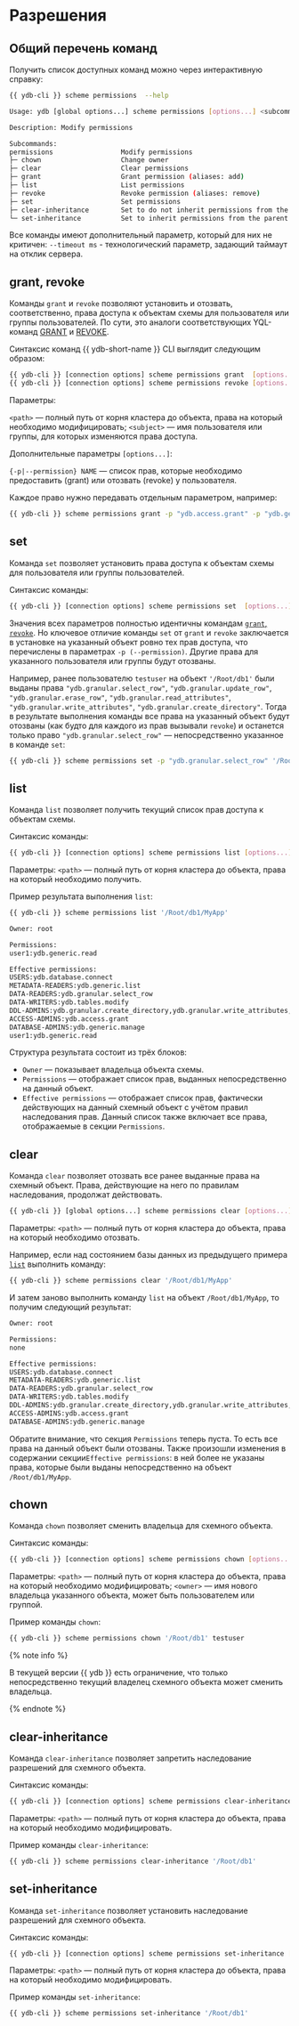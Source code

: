 # Разрешения

## Общий перечень команд

Получить список доступных команд можно через интерактивную справку:

```bash
{{ ydb-cli }} scheme permissions  --help
```

```bash
Usage: ydb [global options...] scheme permissions [options...] <subcommand>

Description: Modify permissions

Subcommands:
permissions                 Modify permissions
├─ chown                    Change owner
├─ clear                    Clear permissions
├─ grant                    Grant permission (aliases: add)
├─ list                     List permissions
├─ revoke                   Revoke permission (aliases: remove)
├─ set                      Set permissions
├─ clear-inheritance        Set to do not inherit permissions from the parent
└─ set-inheritance          Set to inherit permissions from the parent
```

Все команды имеют дополнительный параметр, который для них не критичен:
`--timeout ms` - технологический параметр, задающий таймаут на отклик сервера.

## grant, revoke

Команды `grant` и `revoke` позволяют установить и отозвать, соответственно, права доступа к объектам схемы для пользователя или группы пользователей. По сути, это аналоги соответствующих YQL-команд [GRANT](../../../yql/reference/syntax/grant.md) и [REVOKE](../../../yql/reference/syntax/revoke.md).

Синтаксис команд {{ ydb-short-name }} CLI выглядит следующим образом:

```bash
{{ ydb-cli }} [connection options] scheme permissions grant  [options...] <path> <subject>
{{ ydb-cli }} [connection options] scheme permissions revoke [options...] <path> <subject>
```

Параметры:

`<path>` — полный путь от корня кластера до объекта, права на который необходимо модифицировать;
`<subject>` — имя пользователя или группы, для которых изменяются права доступа.

Дополнительные параметры `[options...]`:

`{-p|--permission} NAME` — список прав, которые необходимо предоставить (grant) или отозвать (revoke) у пользователя.

Каждое право нужно передавать отдельным параметром, например:

```bash
{{ ydb-cli }} scheme permissions grant -p "ydb.access.grant" -p "ydb.generic.read" '/Root/db1/MyApp/Orders' testuser 
```

## set

Команда `set` позволяет установить права доступа к объектам схемы для пользователя или группы пользователей.

Синтаксис команды:

```bash
{{ ydb-cli }} [connection options] scheme permissions set  [options...] <path> <subject>
```

Значения всех параметров полностью идентичны командам [`grant`, `revoke`](#grant-revoke). Но ключевое отличие команды `set` от `grant` и `revoke` заключается в установке на указанный объект ровно тех прав доступа, что перечислены в параметрах `-p (--permission)`. Другие права для указанного пользователя или группы будут отозваны.

Например, ранее пользователю `testuser` на объект `'/Root/db1'` были выданы права `"ydb.granular.select_row"`, `"ydb.granular.update_row"`, `"ydb.granular.erase_row"`, `"ydb.granular.read_attributes"`, `"ydb.granular.write_attributes"`, `"ydb.granular.create_directory"`.
Тогда в результате выполнения команды все права на указанный объект будут отозваны (как будто для каждого из прав вызывали `revoke`) и останется только право `"ydb.granular.select_row"` — непосредственно указанное в команде `set`:

```bash
{{ ydb-cli }} scheme permissions set -p "ydb.granular.select_row" '/Root/db1' testuser
```

## list

Команда `list` позволяет получить текущий список прав доступа к объектам схемы.

Синтаксис команды:

```bash
{{ ydb-cli }} [connection options] scheme permissions list [options...] <path>
```

Параметры:
`<path>` — полный путь от корня кластера до объекта, права на который необходимо получить.

Пример результата выполнения `list`:

```bash
{{ ydb-cli }} scheme permissions list '/Root/db1/MyApp'
```

```bash
Owner: root

Permissions:
user1:ydb.generic.read

Effective permissions:
USERS:ydb.database.connect
METADATA-READERS:ydb.generic.list
DATA-READERS:ydb.granular.select_row
DATA-WRITERS:ydb.tables.modify
DDL-ADMINS:ydb.granular.create_directory,ydb.granular.write_attributes,ydb.granular.create_table,ydb.granular.remove_schema,ydb.granular.alter_schema
ACCESS-ADMINS:ydb.access.grant
DATABASE-ADMINS:ydb.generic.manage
user1:ydb.generic.read
```

Структура результата состоит из трёх блоков:

- `Owner` — показывает владельца объекта схемы.  
- `Permissions` — отображает список прав, выданных непосредственно на данный объект.  
- `Effective permissions` — отображает список прав, фактически действующих на данный схемный объект с учётом правил наследования прав.  Данный список также включает все права, отображаемые в секции `Permissions`.

## clear

Команда `clear` позволяет отозвать все ранее выданные права на схемный объект. Права, действующие на него по правилам наследования, продолжат действовать.

```bash
{{ ydb-cli }} [global options...] scheme permissions clear [options...] <path>
```

Параметры:
`<path>` — полный путь от корня кластера до объекта, права на который необходимо отозвать.

Например, если над состоянием базы данных из предыдущего примера [`list`](#list) выполнить команду:

```bash
{{ ydb-cli }} scheme permissions clear '/Root/db1/MyApp' 
```

И затем заново выполнить команду `list` на объект `/Root/db1/MyApp`, то получим следующий результат:

```bash
Owner: root

Permissions:
none

Effective permissions:
USERS:ydb.database.connect
METADATA-READERS:ydb.generic.list
DATA-READERS:ydb.granular.select_row
DATA-WRITERS:ydb.tables.modify
DDL-ADMINS:ydb.granular.create_directory,ydb.granular.write_attributes,ydb.granular.create_table,ydb.granular.remove_schema,ydb.granular.alter_schema
ACCESS-ADMINS:ydb.access.grant
DATABASE-ADMINS:ydb.generic.manage
```

Обратите внимание, что секция `Permissions` теперь пуста. То есть все права на данный объект были отозваны. Также произошли изменения в содержании секции`Effective permissions`: в ней более не указаны права, которые были выданы непосредственно на объект `/Root/db1/MyApp`.

## chown

Команда `chown` позволяет сменить владельца для схемного объекта.

Синтаксис команды:

```bash
{{ ydb-cli }} [connection options] scheme permissions chown [options...] <path> <owner>
```

Параметры:
`<path>` — полный путь от корня кластера до объекта, права на который необходимо модифицировать;
`<owner>` — имя нового владельца указанного объекта, может быть пользователем или группой.

Пример команды `chown`:

```bash
{{ ydb-cli }} scheme permissions chown '/Root/db1' testuser
```

{% note info %}

В текущей версии {{ ydb }} есть ограничение, что только непосредственно текущий владелец схемного объекта может сменить владельца.

{% endnote %}

## clear-inheritance

Команда `clear-inheritance` позволяет запретить наследование разрешений для схемного объекта.

Синтаксис команды:

```bash
{{ ydb-cli }} [connection options] scheme permissions clear-inheritance [options...] <path>
```

Параметры:
`<path>` — полный путь от корня кластера до объекта, права на который необходимо модифицировать.

Пример команды `clear-inheritance`:

```bash
{{ ydb-cli }} scheme permissions clear-inheritance '/Root/db1'
```

## set-inheritance

Команда `set-inheritance` позволяет установить наследование разрешений для схемного объекта.

Синтаксис команды:

```bash
{{ ydb-cli }} [connection options] scheme permissions set-inheritance [options...] <path>
```

Параметры:
`<path>` — полный путь от корня кластера до объекта, права на который необходимо модифицировать.

Пример команды `set-inheritance`:

```bash
{{ ydb-cli }} scheme permissions set-inheritance '/Root/db1'
```
